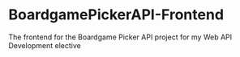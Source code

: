 # BoardgamePickerAPI-Frontend
The frontend for the Boardgame Picker API project for my Web API Development elective 

